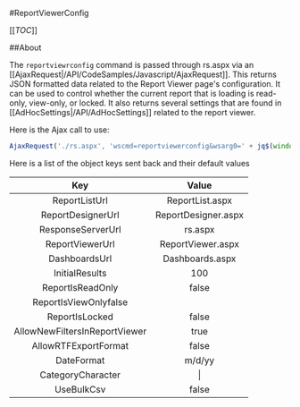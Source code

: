 #ReportViewerConfig

[[_TOC_]]

##About

The ``reportviewrconfig`` command is passed through rs.aspx via an [[AjaxRequest|/API/CodeSamples/Javascript/AjaxRequest]]. This returns JSON formatted data related to the Report Viewer page's configuration. It can be used to control whether the current report that is loading is read-only, view-only, or locked. It also returns several settings that are found in [[AdHocSettings|/API/AdHocSettings]] related to the report viewer.

Here is the Ajax call to use:

```javascript
AjaxRequest('./rs.aspx', 'wscmd=reportviewerconfig&wsarg0=' + jq$(window).width() + '&wsarg1=' + jq$(window).height(), GotReportViewerConfig, null, 'reportviewerconfig');
```

Here is a list of the object keys sent back and their default values

|Key|Value|
|:-:|:---:|
|ReportListUrl|ReportList.aspx|
|ReportDesignerUrl|ReportDesigner.aspx|		
|ResponseServerUrl|rs.aspx|
|ReportViewerUrl|ReportViewer.aspx|
|DashboardsUrl|Dashboards.aspx|		
|InitialResults|100|
|ReportIsReadOnly|false|
|ReportIsViewOnlyfalse|
|ReportIsLocked|false|
|AllowNewFiltersInReportViewer|true|
|AllowRTFExportFormat|false|
|DateFormat|m/d/yy|
|CategoryCharacter|\\|
|UseBulkCsv|false|
